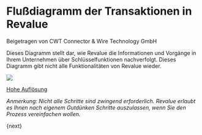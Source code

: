 # Flußdiagramm der Transaktionen in Revalue
<span class="text-muted contributed-by">Beigetragen von CWT Connector & Wire Technology GmbH</span>

Dieses Diagramm stellt dar, wie Revalue die Informationen und Vorgänge in Ihrem Unternehmen über Schlüsselfunktionen nachverfolgt. Dieses Diagramm gibt nicht alle Funktionalitäten von Revalue wieder.

![]({{docs_base_url}}/assets/old_images/erpnext/overview.png)


[Hohe Auflösung]({{docs_base_url}}/assets/old_images/erpnext/overview.png)

_Anmerkung: Nicht alle Schritte sind zwingend erforderlich. Revalue erlaubt es Ihnen nach eigenem Gutdünken Schritte auszulassen, wenn Sie den Prozess vereinfachen wollen._

{next}
